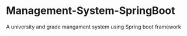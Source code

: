 # Management-System-SpringBoot

A university and grade mangament system using Spring boot framework 

